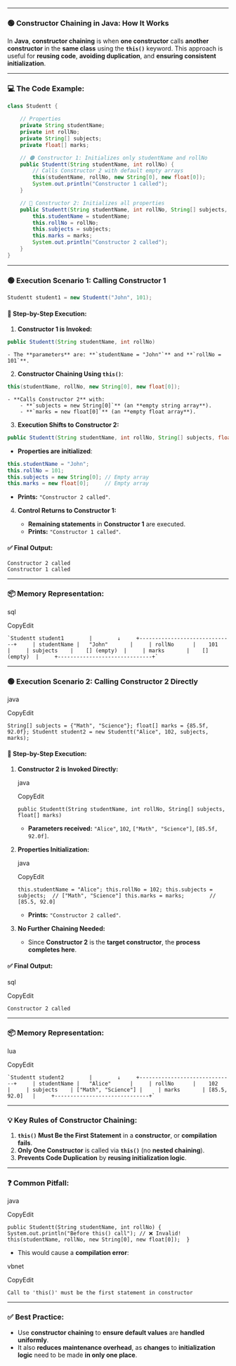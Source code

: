 

---


### 🟢 **Constructor Chaining in Java: How It Works**

In **Java**, **constructor chaining** is when **one constructor** calls **another constructor** in the **same class** using the **`this()`** keyword. This approach is useful for **reusing code**, **avoiding duplication**, and **ensuring consistent initialization**.

---

### 💻 **The Code Example:**

```java
class Studentt {
    
    // Properties
    private String studentName;
    private int rollNo;
    private String[] subjects;
    private float[] marks;

    // 🟠 Constructor 1: Initializes only studentName and rollNo
    public Studentt(String studentName, int rollNo) {
        // Calls Constructor 2 with default empty arrays
        this(studentName, rollNo, new String[0], new float[0]); 
        System.out.println("Constructor 1 called");
    }

    // 🔵 Constructor 2: Initializes all properties
    public Studentt(String studentName, int rollNo, String[] subjects, float[] marks) {
        this.studentName = studentName;
        this.rollNo = rollNo;
        this.subjects = subjects;
        this.marks = marks;
        System.out.println("Constructor 2 called");
    }
}

```

---

### 🟢 **Execution Scenario 1: Calling Constructor 1**

```java
Studentt student1 = new Studentt("John", 101);
```
#### 📂 **Step-by-Step Execution:**

1. **Constructor 1 is Invoked:**
    
```java
public Studentt(String studentName, int rollNo)
```
    
    - The **parameters** are: **`studentName = "John"`** and **`rollNo = 101`**.
2. **Constructor Chaining Using `this()`**:
    
```java
this(studentName, rollNo, new String[0], new float[0]);
```
    
    - **Calls Constructor 2** with:
        - **`subjects = new String[0]`** (an **empty string array**).
        - **`marks = new float[0]`** (an **empty float array**).
3. **Execution Shifts to Constructor 2:**
    
```java
public Studentt(String studentName, int rollNo, String[] subjects, float[] marks)
```
    
- **Properties are initialized**:
    
```java
this.studentName = "John";
this.rollNo = 101;
this.subjects = new String[0]; // Empty array
this.marks = new float[0];     // Empty array
```
    
- **Prints:** `"Constructor 2 called"`.

4. **Control Returns to Constructor 1:**
    
    - **Remaining statements** in **Constructor 1** are executed.
    - **Prints:** `"Constructor 1 called"`.

#### ✅ **Final Output:**

```shell
Constructor 2 called  
Constructor 1 called
```

---

### 📦 **Memory Representation:**

sql

CopyEdit

    `Studentt student1        |        ↓     +------------------------------+     | studentName |   "John"       |     | rollNo      |    101         |     | subjects    |    [] (empty)  |     | marks       |    [] (empty)  |     +------------------------------+`

---

### 🟢 **Execution Scenario 2: Calling Constructor 2 Directly**

java

CopyEdit

`String[] subjects = {"Math", "Science"}; float[] marks = {85.5f, 92.0f}; Studentt student2 = new Studentt("Alice", 102, subjects, marks);`

#### 📂 **Step-by-Step Execution:**

1. **Constructor 2 is Invoked Directly:**
    
    java
    
    CopyEdit
    
    `public Studentt(String studentName, int rollNo, String[] subjects, float[] marks)`
    
    - **Parameters received:** `"Alice"`, `102`, `["Math", "Science"]`, `[85.5f, 92.0f]`.
2. **Properties Initialization:**
    
    java
    
    CopyEdit
    
    `this.studentName = "Alice"; this.rollNo = 102; this.subjects = subjects;  // ["Math", "Science"] this.marks = marks;        // [85.5, 92.0]`
    
    - **Prints:** `"Constructor 2 called"`.
3. **No Further Chaining Needed:**
    
    - Since **Constructor 2** is the **target constructor**, the **process completes here**.

#### ✅ **Final Output:**

sql

CopyEdit

`Constructor 2 called`

---

### 📦 **Memory Representation:**

lua

CopyEdit

    `Studentt student2        |        ↓     +------------------------------+     | studentName |   "Alice"      |     | rollNo      |    102         |     | subjects    | ["Math", "Science"] |     | marks       | [85.5, 92.0]   |     +------------------------------+`

---

### 💡 **Key Rules of Constructor Chaining:**

1. **`this()` Must Be the First Statement** in a **constructor**, or **compilation fails**.
2. **Only One Constructor** is called via **`this()`** (no **nested chaining**).
3. **Prevents Code Duplication** by **reusing initialization logic**.

---

### ❓ **Common Pitfall:**

java

CopyEdit

`public Studentt(String studentName, int rollNo) {     System.out.println("Before this() call"); // ❌ Invalid!     this(studentName, rollNo, new String[0], new float[0]);  }`

- This would cause a **compilation error**:

vbnet

CopyEdit

`Call to 'this()' must be the first statement in constructor`

---

### ✅ **Best Practice:**

- Use **constructor chaining** to **ensure default values** are **handled uniformly**.
- It also **reduces maintenance overhead**, as **changes** to **initialization logic** need to be made **in only one place**.